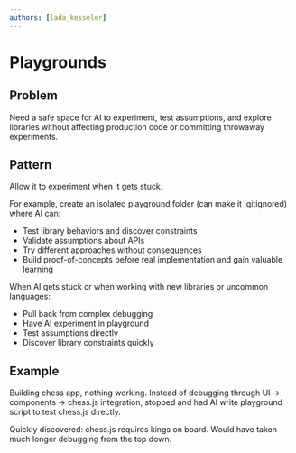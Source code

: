 ```yaml
---
authors: [lada_kesseler]
---
```


# Playgrounds

## Problem
Need a safe space for AI to experiment, test assumptions, and explore libraries without affecting production code or committing throwaway experiments.

## Pattern
Allow it to experiment when it gets stuck.

For example, create an isolated playground folder (can make it .gitignored) where AI can:
- Test library behaviors and discover constraints
- Validate assumptions about APIs
- Try different approaches without consequences
- Build proof-of-concepts before real implementation and gain valuable learning

When AI gets stuck or when working with new libraries or uncommon languages:
- Pull back from complex debugging
- Have AI experiment in playground
- Test assumptions directly
- Discover library constraints quickly

## Example
Building chess app, nothing working. Instead of debugging through UI → components → chess.js integration, stopped and had AI write playground script to test chess.js directly.

Quickly discovered: chess.js requires kings on board. Would have taken much longer debugging from the top down.
